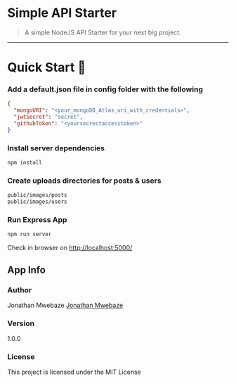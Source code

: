 # Simple API Starter

> A simple NodeJS API Starter for your next big project.

---

# Quick Start 🚀

### Add a default.json file in config folder with the following

```json
{
  "mongoURI": "<your_mongoDB_Atlas_uri_with_credentials>",
  "jwtSecret": "secret",
  "githubToken": "<yoursecrectaccesstoken>"
}
```

### Install server dependencies

```bash
npm install
```

### Create uploads directories for posts & users

```bash
public/images/posts
public/images/users
```



### Run Express App

```bash
npm run server
```

Check in browser on [http://localhost:5000/](http://localhost:5000/)

## App Info

### Author

Jonathan Mwebaze
[Jonathan Mwebaze](http://www.mwebaze.com)

### Version

1.0.0

### License

This project is licensed under the MIT License

